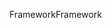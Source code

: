 <span data-ttu-id="a8cc3-101">Framework</span><span class="sxs-lookup"><span data-stu-id="a8cc3-101">Framework</span></span>